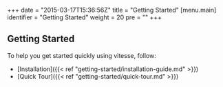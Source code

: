 +++
date = "2015-03-17T15:36:56Z"
title = "Getting Started"
[menu.main]
  identifier = "Getting Started"
  weight = 20
  pre = "<i class='fa fa-road'></i>"
+++

## Getting Started

To help you get started quickly using vitesse, follow:

  * [Installation]({{< ref "getting-started/installation-guide.md" >}})
  * [Quick Tour]({{< ref "getting-started/quick-tour.md" >}})
